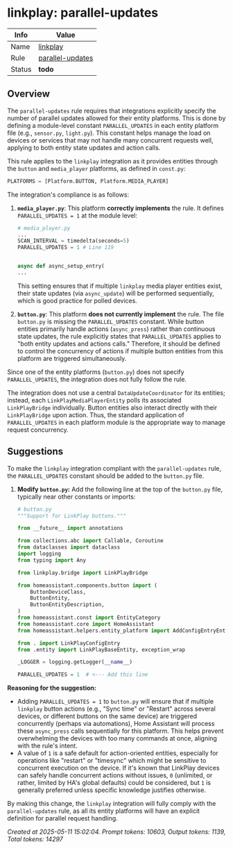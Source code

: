 # linkplay: parallel-updates

| Info   | Value                                                                    |
|--------|--------------------------------------------------------------------------|
| Name   | [linkplay](https://www.home-assistant.io/integrations/linkplay/) |
| Rule   | [parallel-updates](https://developers.home-assistant.io/docs/core/integration-quality-scale/rules/parallel-updates)                                                     |
| Status | **todo**                                                                 |

## Overview

The `parallel-updates` rule requires that integrations explicitly specify the number of parallel updates allowed for their entity platforms. This is done by defining a module-level constant `PARALLEL_UPDATES` in each entity platform file (e.g., `sensor.py`, `light.py`). This constant helps manage the load on devices or services that may not handle many concurrent requests well, applying to both entity state updates and action calls.

This rule applies to the `linkplay` integration as it provides entities through the `button` and `media_player` platforms, as defined in `const.py`:
```python
PLATFORMS = [Platform.BUTTON, Platform.MEDIA_PLAYER]
```

The integration's compliance is as follows:

1.  **`media_player.py`**: This platform **correctly implements** the rule.
    It defines `PARALLEL_UPDATES = 1` at the module level:
    ```python
    # media_player.py
    ...
    SCAN_INTERVAL = timedelta(seconds=5)
    PARALLEL_UPDATES = 1 # Line 119


    async def async_setup_entry(
    ...
    ```
    This setting ensures that if multiple `linkplay` media player entities exist, their state updates (via `async_update`) will be performed sequentially, which is good practice for polled devices.

2.  **`button.py`**: This platform **does not currently implement** the rule.
    The file `button.py` is missing the `PARALLEL_UPDATES` constant. While button entities primarily handle actions (`async_press`) rather than continuous state updates, the rule explicitly states that `PARALLEL_UPDATES` applies to "both entity updates and actions calls." Therefore, it should be defined to control the concurrency of actions if multiple button entities from this platform are triggered simultaneously.

Since one of the entity platforms (`button.py`) does not specify `PARALLEL_UPDATES`, the integration does not fully follow the rule.

The integration does not use a central `DataUpdateCoordinator` for its entities; instead, each `LinkPlayMediaPlayerEntity` polls its associated `LinkPlayBridge` individually. Button entities also interact directly with their `LinkPlayBridge` upon action. Thus, the standard application of `PARALLEL_UPDATES` in each platform module is the appropriate way to manage request concurrency.

## Suggestions

To make the `linkplay` integration compliant with the `parallel-updates` rule, the `PARALLEL_UPDATES` constant should be added to the `button.py` file.

1.  **Modify `button.py`:**
    Add the following line at the top of the `button.py` file, typically near other constants or imports:

    ```python
    # button.py
    """Support for LinkPlay buttons."""

    from __future__ import annotations

    from collections.abc import Callable, Coroutine
    from dataclasses import dataclass
    import logging
    from typing import Any

    from linkplay.bridge import LinkPlayBridge

    from homeassistant.components.button import (
        ButtonDeviceClass,
        ButtonEntity,
        ButtonEntityDescription,
    )
    from homeassistant.const import EntityCategory
    from homeassistant.core import HomeAssistant
    from homeassistant.helpers.entity_platform import AddConfigEntryEntitiesCallback

    from . import LinkPlayConfigEntry
    from .entity import LinkPlayBaseEntity, exception_wrap

    _LOGGER = logging.getLogger(__name__)

    PARALLEL_UPDATES = 1  # <--- Add this line
    ```

**Reasoning for the suggestion:**
*   Adding `PARALLEL_UPDATES = 1` to `button.py` will ensure that if multiple `linkplay` button actions (e.g., "Sync time" or "Restart" across several devices, or different buttons on the same device) are triggered concurrently (perhaps via automations), Home Assistant will process these `async_press` calls sequentially for this platform. This helps prevent overwhelming the devices with too many commands at once, aligning with the rule's intent.
*   A value of `1` is a safe default for action-oriented entities, especially for operations like "restart" or "timesync" which might be sensitive to concurrent execution on the device. If it's known that LinkPlay devices can safely handle concurrent actions without issues, `0` (unlimited, or rather, limited by HA's global defaults) could be considered, but `1` is generally preferred unless specific knowledge justifies otherwise.

By making this change, the `linkplay` integration will fully comply with the `parallel-updates` rule, as all its entity platforms will have an explicit definition for parallel request handling.

_Created at 2025-05-11 15:02:04. Prompt tokens: 10603, Output tokens: 1139, Total tokens: 14297_
